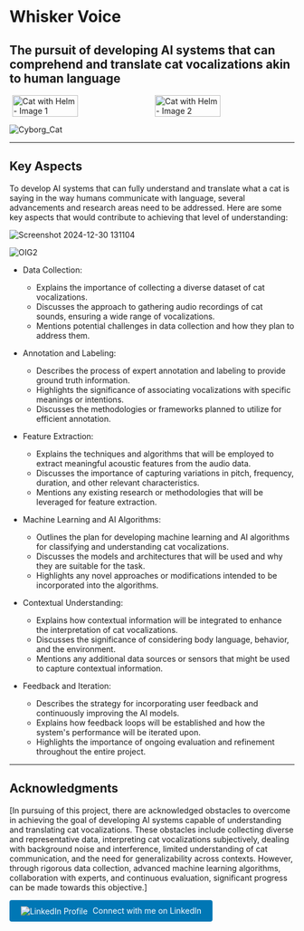 # Whisker Voice
## The pursuit of developing AI systems that can comprehend and translate cat vocalizations akin to human language  

<div style="display: flex; justify-content: space-around;">

  <img src="https://github.com/user-attachments/assets/8b4e4f80-c6d7-4706-a9ca-6f3f15c9308e" alt="Cat with Helm - Image 1" style="width: 48%;">

  <img src="https://github.com/user-attachments/assets/0885ed6f-b426-44b5-9c42-2b4544efb437" alt="Cat with Helm - Image 2" style="width: 48%;">

</div>

![Cyborg_Cat](https://i.imgur.com/M4vaeubh.png)

---  
   
## Key Aspects    

To develop AI systems that can fully understand and translate what a cat is saying in the way humans communicate with language, several advancements and research areas need to be addressed. Here are some key aspects that would contribute to achieving that level of understanding:

![Screenshot 2024-12-30 131104](https://github.com/user-attachments/assets/baa677ad-18dd-4f25-b413-7f3127e70653)

![OIG2](https://github.com/Mysticwaan/Whiskers-Voice/assets/136006928/e91c6d22-46b6-4948-a2a8-b95e414aa3cc)

- Data Collection:     
  - Explains the importance of collecting a diverse dataset of cat vocalizations.
  - Discusses the approach to gathering audio recordings of cat sounds, ensuring a wide range of vocalizations.
  - Mentions potential challenges in data collection and how they plan to address them.  
    
- Annotation and Labeling:
  - Describes the process of expert annotation and labeling to provide ground truth information.
  - Highlights the significance of associating vocalizations with specific meanings or intentions.
  - Discusses the methodologies or frameworks planned to utilize for efficient annotation.

- Feature Extraction:
  - Explains the techniques and algorithms that will be employed to extract meaningful acoustic features from the audio data.
  - Discusses the importance of capturing variations in pitch, frequency, duration, and other relevant characteristics.
  - Mentions any existing research or methodologies that will be leveraged for feature extraction.

- Machine Learning and AI Algorithms:
  - Outlines the plan for developing machine learning and AI algorithms for classifying and understanding cat vocalizations.
  - Discusses the models and architectures that will be used and why they are suitable for the task.
  - Highlights any novel approaches or modifications intended to be incorporated into the algorithms.

- Contextual Understanding:
  - Explains how contextual information will be integrated to enhance the interpretation of cat vocalizations.
  - Discusses the significance of considering body language, behavior, and the environment.
  - Mentions any additional data sources or sensors that might be used to capture contextual information.

- Feedback and Iteration:
  - Describes the strategy for incorporating user feedback and continuously improving the AI models.
  - Explains how feedback loops will be established and how the system's performance will be iterated upon.
  - Highlights the importance of ongoing evaluation and refinement throughout the entire project.

---

## Acknowledgments

[In pursuing of this project, there are acknowledged obstacles to overcome in achieving the goal of developing AI systems capable of understanding and translating cat vocalizations. These obstacles include collecting diverse and representative data, interpreting cat vocalizations subjectively, dealing with background noise and interference, limited understanding of cat communication, and the need for generalizability across contexts. However, through rigorous data collection, advanced machine learning algorithms, collaboration with experts, and continuous evaluation, significant progress can be made towards this objective.]


<a href="https://www.linkedin.com/in/marwaan-issa/" target="_blank" style="text-decoration: none; display: inline-block; background-color: #0077B5; color: white; padding: 10px 20px; border-radius: 4px;">
  <img src="https://img.shields.io/badge/LinkedIn-Profile-blue" alt="LinkedIn Profile" style="vertical-align: middle;">
  <span style="margin-left: 5px;"> Connect with me on LinkedIn</span>
</a>
